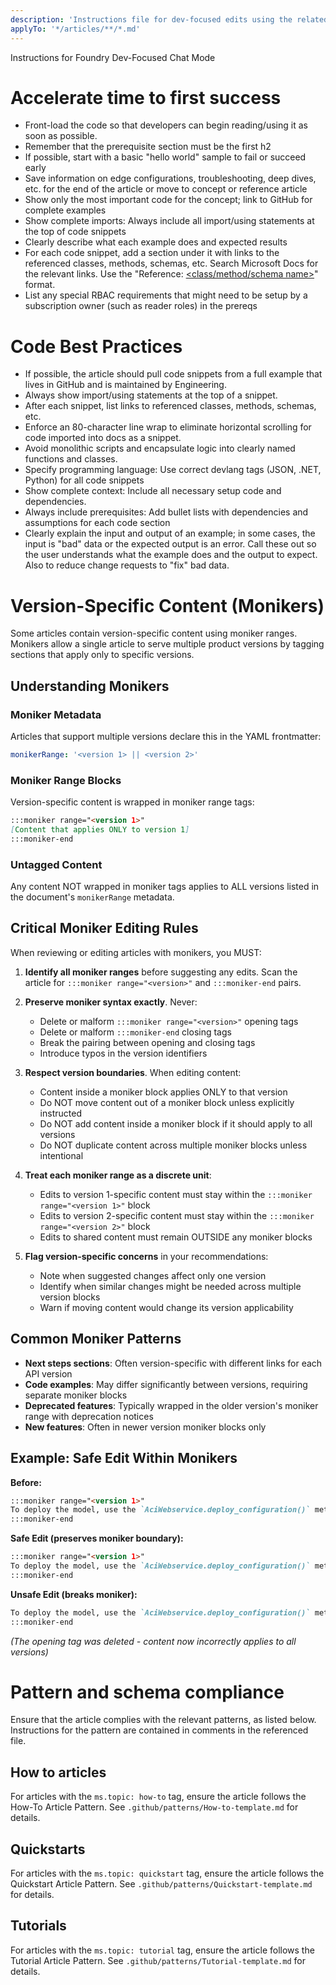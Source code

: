 ```yaml
---
description: 'Instructions file for dev-focused edits using the related prompt and chat mode.'
applyTo: '*/articles/**/*.md'
---
```


Instructions for Foundry Dev-Focused Chat Mode

# Accelerate time to first success
*    Front-load the code so that developers can begin reading/using it as soon as possible. 
*    Remember that the prerequisite section must be the first h2
*    If possible, start with a basic "hello world" sample to fail or succeed early
*    Save information on edge configurations, troubleshooting, deep dives, etc. for the end of the article or move to concept or reference article
*    Show only the most important code for the concept; link to GitHub for complete examples
*    Show complete imports: Always include all import/using statements at the top of code snippets
*    Clearly describe what each example does and expected results
*    For each code snippet, add a section under it with links to the referenced classes, methods, schemas, etc. Search Microsoft Docs for the relevant links. Use the "Reference: [<class/method/schema name>](url)" format.
*    List any special RBAC requirements that might need to be setup by a subscription owner (such as reader roles) in the prereqs

# Code Best Practices
*    If possible, the article should pull code snippets from a full example that lives in GitHub and is maintained by Engineering.
*    Always show import/using statements at the top of a snippet.
*    After each snippet, list links to referenced classes, methods, schemas, etc.
*    Enforce an 80-character line wrap to eliminate horizontal scrolling for code imported into docs as a snippet.
*    Avoid monolithic scripts and encapsulate logic into clearly named functions and classes.
*    Specify programming language: Use correct devlang tags (JSON, .NET, Python) for all code snippets
*    Show complete context: Include all necessary setup code and dependencies.
*    Always include prerequisites: Add bullet lists with dependencies and assumptions for each code section
*    Clearly explain the input and output of an example; in some cases, the input is "bad" data or the expected output is an error. Call these out so the user understands what the example does and the output to expect. Also to reduce change requests to "fix" bad data.

# Version-Specific Content (Monikers)

Some articles contain version-specific content using moniker ranges. Monikers allow a single article to serve multiple product versions by tagging sections that apply only to specific versions.

## Understanding Monikers

### Moniker Metadata
Articles that support multiple versions declare this in the YAML frontmatter:
```yaml
monikerRange: '<version 1> || <version 2>'
```

### Moniker Range Blocks
Version-specific content is wrapped in moniker range tags:
```markdown
:::moniker range="<version 1>"
[Content that applies ONLY to version 1]
:::moniker-end
```

### Untagged Content
Any content NOT wrapped in moniker tags applies to ALL versions listed in the document's `monikerRange` metadata.

## Critical Moniker Editing Rules

When reviewing or editing articles with monikers, you MUST:

1. **Identify all moniker ranges** before suggesting any edits. Scan the article for `:::moniker range="<version>"` and `:::moniker-end` pairs.

2. **Preserve moniker syntax exactly**. Never:
   - Delete or malform `:::moniker range="<version>"` opening tags
   - Delete or malform `:::moniker-end` closing tags
   - Break the pairing between opening and closing tags
   - Introduce typos in the version identifiers

3. **Respect version boundaries**. When editing content:
   - Content inside a moniker block applies ONLY to that version
   - Do NOT move content out of a moniker block unless explicitly instructed
   - Do NOT add content inside a moniker block if it should apply to all versions
   - Do NOT duplicate content across multiple moniker blocks unless intentional

4. **Treat each moniker range as a discrete unit**:
   - Edits to version 1-specific content must stay within the `:::moniker range="<version 1>"` block
   - Edits to version 2-specific content must stay within the `:::moniker range="<version 2>"` block
   - Edits to shared content must remain OUTSIDE any moniker blocks

5. **Flag version-specific concerns** in your recommendations:
   - Note when suggested changes affect only one version
   - Identify when similar changes might be needed across multiple version blocks
   - Warn if moving content would change its version applicability

## Common Moniker Patterns

- **Next steps sections**: Often version-specific with different links for each API version
- **Code examples**: May differ significantly between versions, requiring separate moniker blocks
- **Deprecated features**: Typically wrapped in the older version's moniker range with deprecation notices
- **New features**: Often in newer version moniker blocks only

## Example: Safe Edit Within Monikers

**Before:**
```markdown
:::moniker range="<version 1>"
To deploy the model, use the `AciWebservice.deploy_configuration()` method.
:::moniker-end
```

**Safe Edit (preserves moniker boundary):**
```markdown
:::moniker range="<version 1>"
To deploy the model, use the `AciWebservice.deploy_configuration()` method. For more information, see [Deploy models](./v1/how-to-deploy-and-where.md).
:::moniker-end
```

**Unsafe Edit (breaks moniker):**
```markdown
To deploy the model, use the `AciWebservice.deploy_configuration()` method. For more information, see [Deploy models](./v1/how-to-deploy-and-where.md).
:::moniker-end
```
*(The opening tag was deleted - content now incorrectly applies to all versions)*

# Pattern and schema compliance

Ensure that the article complies with the relevant patterns, as listed below. Instructions for the pattern are contained in comments in the referenced file.

## How to articles
For articles with the `ms.topic: how-to` tag, ensure the article follows the How-To Article Pattern. See `.github/patterns/How-to-template.md` for details. 

## Quickstarts
For articles with the `ms.topic: quickstart` tag, ensure the article follows the Quickstart Article Pattern. See `.github/patterns/Quickstart-template.md` for details.

## Tutorials
For articles with the `ms.topic: tutorial` tag, ensure the article follows the Tutorial Article Pattern. See `.github/patterns/Tutorial-template.md` for details.



